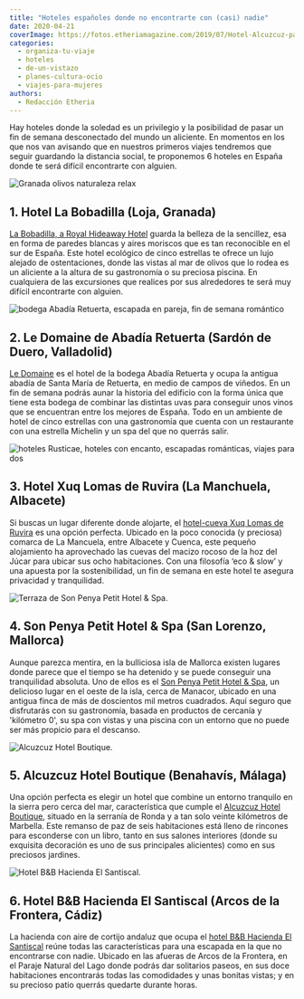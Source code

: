 ```yaml
---
title: "Hoteles españoles donde no encontrarte con (casi) nadie"
date: 2020-04-21
coverImage: https://fotos.etheriamagazine.com/2019/07/Hotel-Alcuzcuz-panoramica.jpg
categories: 
  - organiza-tu-viaje
  - hoteles
  - de-un-vistazo
  - planes-cultura-ocio
  - viajes-para-mujeres
authors: 
  - Redacción Etheria
---
```


Hay hoteles donde la soledad es un privilegio y la posibilidad de pasar un fin de semana 
desconectado del mundo un aliciente. En momentos en los que nos van avisando que en 
nuestros primeros viajes tendremos que seguir guardando la distancia social, te 
proponemos 6 hoteles en España donde te será difícil encontrarte con alguien. 

![Granada olivos naturaleza relax](https://fotos.etheriamagazine.com/2018/08/La-Bobadilla-panoramica-1024x756.jpg "Imagen de La Bobadilla entre campos de olivos. © Barceló Hotel Group")

## 1\. Hotel La Bobadilla (Loja, Granada)

[La Bobadilla, a Royal Hideaway 
Hotel](https://etheriamagazine.com/2018/08/23/hotel-la-bobadilla-loja-granada/) guarda 
la belleza de la sencillez, esa en forma de paredes blancas y aires moriscos que es tan 
reconocible en el sur de España. Este hotel ecológico de cinco estrellas te ofrece un 
lujo alejado de ostentaciones, donde las vistas al mar de olivos que lo rodea es un 
aliciente a la altura de su gastronomía o su preciosa piscina. En cualquiera de las 
excursiones que realices por sus alrededores te será muy difícil encontrarte con 
alguien. 

![bodega Abadía Retuerta, escapada en pareja, fin de semana romántico](https://fotos.etheriamagazine.com/2019/11/Le-Domaine-panoramica-900x600.jpg "Hotel Le Domaine. © Abadía Retuerta")

## 2\. Le Domaine de Abadía Retuerta (Sardón de Duero, Valladolid)

[Le 
Domaine](https://etheriamagazine.com/2019/11/13/viajes-romanticos-hotel-le-domaine-abadia-retuerta-valladolid/) 
es el hotel de la bodega Abadía Retuerta y ocupa la antigua abadía de Santa María de 
Retuerta, en medio de campos de viñedos. En un fin de semana podrás aunar la historia 
del edificio con la forma única que tiene esta bodega de combinar las distintas uvas 
para conseguir unos vinos que se encuentran entre los mejores de España. Todo en un 
ambiente de hotel de cinco estrellas con una gastronomía que cuenta con un restaurante 
con una estrella Michelin y un spa del que no querrás salir. 

![hoteles Rusticae, hoteles con encanto, escapadas románticas, viajes para dos](https://fotos.etheriamagazine.com/2020/01/rusticae-xuq-ruvira-ogof-900x602.jpg "Salón de la suite Ogof de Xuq Lomas de Ruvira. © Rusticae")

## 3\. Hotel Xuq Lomas de Ruvira (La Manchuela, Albacete)

Si buscas un lugar diferente donde alojarte, el [hotel-cueva Xuq Lomas de 
Ruvira](https://etheriamagazine.com/2020/01/08/hotel-original-cuevas-xuq-lomas-ruvira-albacete/) 
es una opción perfecta. Ubicado en la poco conocida (y preciosa) comarca de La Mancuela, 
entre Albacete y Cuenca, este pequeño alojamiento ha aprovechado las cuevas del macizo 
rocoso de la hoz del Júcar para ubicar sus ocho habitaciones. Con una filosofía ‘eco & 
slow’ y una apuesta por la sostenibilidad, un fin de semana en este hotel te asegura 
privacidad y tranquilidad. 

![Terraza de Son Penya Petit Hotel & Spa.](https://fotos.etheriamagazine.com/2019/08/Son-Penya-terraza-restaurante.jpg "Terraza de Son Penya Petit Hotel & Spa. © Rusticae")

## 4\. Son Penya Petit Hotel & Spa (San Lorenzo, Mallorca)

Aunque parezca mentira, en la bulliciosa isla de Mallorca existen lugares donde parece 
que el tiempo se ha detenido y se puede conseguir una tranquilidad absoluta. Uno de 
ellos es el [Son Penya Petit Hotel & 
Spa](https://etheriamagazine.com/2019/09/04/hotel-tranquilo-mallorca-son-penya-petit-spa-mallorca-rusticae/), 
un delicioso lugar en el oeste de la isla, cerca de Manacor, ubicado en una antigua 
finca de más de doscientos mil metros cuadrados. Aquí seguro que disfrutarás con su 
gastronomía, basada en productos de cercanía y 'kilómetro 0', su spa con vistas y una 
piscina con un entorno que no puede ser más propicio para el descanso. 

![Alcuzcuz Hotel Boutique.](https://fotos.etheriamagazine.com/2019/07/Hotel-Alcuzcuz-panoramica.jpg "Alcuzcuz Hotel Boutique. © Rusticae")

## 5\. Alcuzcuz Hotel Boutique (Benahavís, Málaga)

Una opción perfecta es elegir un hotel que combine un entorno tranquilo en la sierra 
pero cerca del mar, característica que cumple el [Alcuzcuz Hotel 
Boutique](https://etheriamagazine.com/2019/07/08/alcuzcuz-hotel-boutique-escapada-romantica-benahavis-malaga/), 
situado en la serranía de Ronda y a tan solo veinte kilómetros de Marbella. Este remanso 
de paz de seis habitaciones está lleno de rincones para esconderse con un libro, tanto 
en sus salones interiores (donde su exquisita decoración es uno de sus principales 
alicientes) como en sus preciosos jardines. 

![Hotel B&B Hacienda El Santiscal.](https://fotos.etheriamagazine.com/2019/04/El-Santiscal-general.jpg "Hotel B&B Hacienda El Santiscal. © Rusticae")

## 6\. Hotel B&B Hacienda El Santiscal (Arcos de la Frontera, Cádiz)

La hacienda con aire de cortijo andaluz que ocupa el [hotel B&B Hacienda El 
Santiscal](https://etheriamagazine.com/2019/04/29/hotel-hacienda-santiscal-arcos-pueblos-blancos-cadiz/) 
reúne todas las características para una escapada en la que no encontrarse con nadie. 
Ubicado en las afueras de Arcos de la Frontera, en el Paraje Natural del Lago donde 
podrás dar solitarios paseos, en sus doce habitaciones encontrarás todas las comodidades 
y unas bonitas vistas; y en su precioso patio querrás quedarte durante horas.
